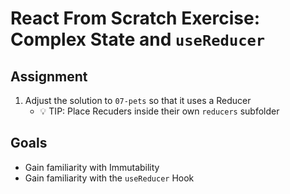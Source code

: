 # React From Scratch Exercise: Complex State and `useReducer`

## Assignment

1. Adjust the solution to `07-pets` so that it uses a Reducer
    - 💡 TIP: Place Recuders inside their own `reducers` subfolder

## Goals

- Gain familiarity with Immutability
- Gain familiarity with the `useReducer` Hook